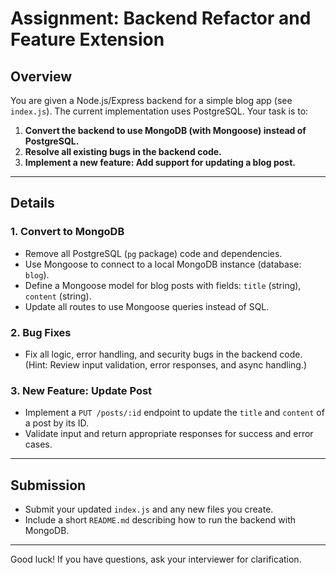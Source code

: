 # Assignment: Backend Refactor and Feature Extension

## Overview
You are given a Node.js/Express backend for a simple blog app (see `index.js`). The current implementation uses PostgreSQL. Your task is to:

1. **Convert the backend to use MongoDB (with Mongoose) instead of PostgreSQL.**
2. **Resolve all existing bugs in the backend code.**
3. **Implement a new feature: Add support for updating a blog post.**

---

## Details

### 1. Convert to MongoDB
- Remove all PostgreSQL (`pg` package) code and dependencies.
- Use Mongoose to connect to a local MongoDB instance (database: `blog`).
- Define a Mongoose model for blog posts with fields: `title` (string), `content` (string).
- Update all routes to use Mongoose queries instead of SQL.

### 2. Bug Fixes
- Fix all logic, error handling, and security bugs in the backend code. (Hint: Review input validation, error responses, and async handling.)

### 3. New Feature: Update Post
- Implement a `PUT /posts/:id` endpoint to update the `title` and `content` of a post by its ID.
- Validate input and return appropriate responses for success and error cases.

---

## Submission
- Submit your updated `index.js` and any new files you create.
- Include a short `README.md` describing how to run the backend with MongoDB.

---

Good luck! If you have questions, ask your interviewer for clarification.
